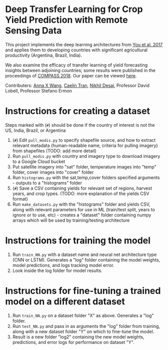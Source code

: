 # Deep  Transfer  Learning  for  Crop  Yield  Prediction  with  Remote Sensing  Data

This project implements the deep learning architectures from [You et al. 2017](http://sustain.stanford.edu/crop-yield-analysis/) and applies them to developing countries with significant agricultural productivity (Argentina, Brazil, India).

We also examine the efficacy of transfer learning of yield forecasting insights between adjoining countries; some results were published in the proceedings of [COMPASS 2018](https://acmcompass.org/program/). Our paper can be viewed [here](https://www.dropbox.com/s/ei49eck573yxi6f/deep-transfer-learning.pdf?dl=0).

Contributers:
[Anna X Wang](annaxw@cs.stanford.edu), [Caelin Tran](caelin@cs.stanford.edu), [Nikhil Desai](nikhild@cs.stanford.edu), Professor David Lobell, Professor Stefano Ermon

# Instructions for creating a dataset
Steps marked with (`#`) should be done if the country of interest is not the US, India, Brazil, or Argentina
1. (`#`) Edit `pull_modis.py` to specify shapefile source, and how to extract relevant metadata (human-readable name, criteria for pulling imagery) from shapefiles (TODO: add more detail)
1. Run `pull_modis.py` with country and imagery type to download imagery to a Google Cloud bucket
2. Put satellite imagery into "sat" folder, temperature images into "temp" folder, cover images into "cover" folder
3. Run `histograms.py` with the sat,temp,cover folders specified arguments - outputs to a "histograms" folder
4. (`#`) Save a CSV containing yields for relevant set of regions, harvest years, and crop types. (TODO: more explanation of the yields CSV format)
4. Run `make_datasets.py` with the "histograms" folder and yields CSV, along with relevant parameters for use in ML (train/test split, years to ignore or to use, etc) - creates a "dataset" folder containing numpy arrays which will be used by training/testing architecture

# Instructions for training the model
1. Run `train_NN.py` with a dataset name and neural net architecture type (CNN or LSTM). Generates a "log" folder containing the model weights, model predictions, and logs tracking model error.
2. Look inside the log folder for model results.

# Instructions for fine-tuning a trained model on a different dataset
1. Run `train_NN.py` on a dataset folder "X" as above. Generates a "log" folder.
1. Run `test_NN.py` and pass in as arguments the "log" folder from training, along with a new dataset folder "Y" on which to fine-tune the model.
2. Result is a new folder "log2" containing the new model weights, predictions, and error logs for performance on dataset "Y".
